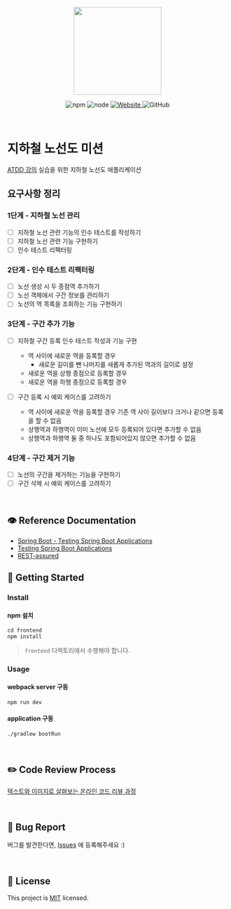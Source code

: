 <p align="center">
    <img width="200px;" src="https://raw.githubusercontent.com/woowacourse/atdd-subway-admin-frontend/master/images/main_logo.png"/>
</p>
<p align="center">
  <img alt="npm" src="https://img.shields.io/badge/npm-%3E%3D%205.5.0-blue">
  <img alt="node" src="https://img.shields.io/badge/node-%3E%3D%209.3.0-blue">
  <a href="https://edu.nextstep.camp/c/R89PYi5H" alt="nextstep atdd">
    <img alt="Website" src="https://img.shields.io/website?url=https%3A%2F%2Fedu.nextstep.camp%2Fc%2FR89PYi5H">
  </a>
  <img alt="GitHub" src="https://img.shields.io/github/license/next-step/atdd-subway-admin">
</p>

<br>

# 지하철 노선도 미션
[ATDD 강의](https://edu.nextstep.camp/c/R89PYi5H) 실습을 위한 지하철 노선도 애플리케이션

## 요구사항 정리

### 1단계 - 지하철 노선 관리
- [ ] 지하철 노선 관련 기능의 인수 테스트를 작성하기
- [ ] 지하철 노선 관련 기능 구현하기 
- [ ] 인수 테스트 리팩터링

### 2단계 - 인수 테스트 리팩터링
- [ ] 노선 생성 시 두 종점역 추가하기
- [ ] 노선 객체에서 구간 정보를 관리하기
- [ ] 노선의 역 목록을 조회하는 기능 구현하기

### 3단계 - 구간 추가 기능
- [ ] 지하철 구간 등록 인수 테스트 작성과 기능 구현
    - 역 사이에 새로운 역을 등록할 경우
        - 새로운 길이를 뺀 나머지를 새롭게 추가된 역과의 길이로 설정
    - 새로운 역을 상행 종점으로 등록할 경우
    - 새로운 역을 하행 종점으로 등록할 경우
    
- [ ] 구간 등록 시 예외 케이스를 고려하기
    - 역 사이에 새로운 역을 등록할 경우 기존 역 사이 길이보다 크거나 같으면 등록을 할 수 없음
    - 상행역과 하행역이 이미 노선에 모두 등록되어 있다면 추가할 수 없음
    - 상행역과 하행역 둘 중 하나도 포함되어있지 않으면 추가할 수 없음

### 4단계 - 구간 제거 기능
- [ ] 노선의 구간을 제거하는 기능을 구현하기
- [ ] 구간 삭제 시 예외 케이스를 고려하기

<br>

## 👁‍ Reference Documentation

* [Spring Boot - Testing Spring Boot Applications](https://docs.spring.io/spring-boot/docs/2.2.6.RELEASE/reference/html/spring-boot-features.html#boot-features-testing-spring-boot-applications)
* [Testing Spring Boot Applications](https://docs.spring.io/spring-boot/docs/current/reference/html/features.html#features.testing.spring-boot-applications)
* [REST-assured](https://rest-assured.io/)

## 🚀 Getting Started

### Install
#### npm 설치
```
cd frontend
npm install
```
> `frontend` 디렉토리에서 수행해야 합니다.

### Usage
#### webpack server 구동
```
npm run dev
```
#### application 구동
```
./gradlew bootRun
```
<br>

## ✏️ Code Review Process
[텍스트와 이미지로 살펴보는 온라인 코드 리뷰 과정](https://github.com/next-step/nextstep-docs/tree/master/codereview)

<br>

## 🐞 Bug Report

버그를 발견한다면, [Issues](https://github.com/next-step/atdd-subway-admin/issues) 에 등록해주세요 :)

<br>

## 📝 License

This project is [MIT](https://github.com/next-step/atdd-subway-admin/blob/master/LICENSE.md) licensed.
